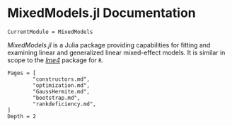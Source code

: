 # MixedModels.jl Documentation

```@meta
CurrentModule = MixedModels
```

*MixedModels.jl* is a Julia package providing capabilities for fitting and examining linear and generalized linear mixed-effect models.
It is similar in scope to the [*lme4*](https://github.com/lme4/lme4) package for `R`.

```@contents
Pages = [
        "constructors.md",
        "optimization.md",
        "GaussHermite.md",
        "bootstrap.md",
        "rankdeficiency.md",
]
Depth = 2
```
